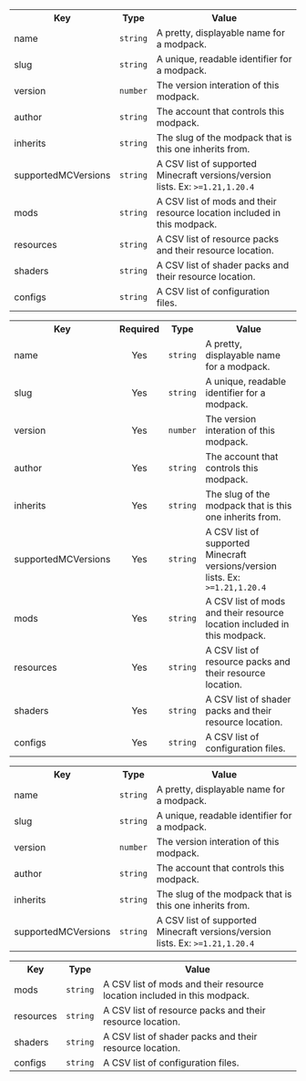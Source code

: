 <table>
  <tr>
    <th>Key</th>
    <th style="text-align: center;">Type</th>
    <th>Value</th>
  </tr>
  <tr>
    <td>name</td>
    <td style="text-align: center;"><code>string</code></td>
    <td>A pretty, displayable name for a modpack.</td>
  </tr>
  <tr>
    <td>slug</td>
    <td style="text-align: center;"><code>string</code></td>
    <td>A unique, readable identifier for a modpack.</td>
  </tr>
  <tr>
    <td>version</td>
    <td style="text-align: center;"><code>number</code></td>
    <td>The version interation of this modpack.</td>
  </tr>
  <tr>
    <td>author</td>
    <td style="text-align: center;"><code>string</code></td>
    <td>The account that controls this modpack.</td>
  </tr>
  <tr>
    <td>inherits</td>
    <td style="text-align: center;"><code>string</code></td>
    <td>The slug of the modpack that is this one inherits from.</td>
  </tr>
  <tr>
    <td>supportedMCVersions</td>
    <td style="text-align: center;"><code>string</code></td>
    <td>A CSV list of supported Minecraft versions/version lists. Ex: <code>>=1.21,1.20.4</code></td>
  </tr>
  <tr>
    <td>mods</td>
    <td style="text-align: center;"><code>string</code></td>
    <td>A CSV list of mods and their resource location included in this modpack.</td>
  </tr>
  <tr>
    <td>resources</td>
    <td style="text-align: center;"><code>string</code></td>
    <td>A CSV list of resource packs and their resource location.</td>
  </tr>
  <tr>
    <td>shaders</td>
    <td style="text-align: center;"><code>string</code></td>
    <td>A CSV list of shader packs and their resource location.</td>
  </tr>
  <tr>
    <td>configs</td>
    <td style="text-align: center;"><code>string</code></td>
    <td>A CSV list of configuration files.</td>
  </tr>
</table>
<table>
  <tr>
    <th>Key</th>
    <th style="text-align: center;">Required</th>
    <th style="text-align: center;">Type</th>
    <th>Value</th>
  </tr>
  <tr>
    <td>name</td>
    <td style="text-align: center;">Yes</td>
    <td style="text-align: center;"><code>string</code></td>
    <td>A pretty, displayable name for a modpack.</td>
  </tr>
  <tr>
    <td>slug</td>
    <td style="text-align: center;">Yes</td>
    <td style="text-align: center;"><code>string</code></td>
    <td>A unique, readable identifier for a modpack.</td>
  </tr>
  <tr>
    <td>version</td>
    <td style="text-align: center;">Yes</td>
    <td style="text-align: center;"><code>number</code></td>
    <td>The version interation of this modpack.</td>
  </tr>
  <tr>
    <td>author</td>
    <td style="text-align: center;">Yes</td>
    <td style="text-align: center;"><code>string</code></td>
    <td>The account that controls this modpack.</td>
  </tr>
  <tr>
    <td>inherits</td>
    <td style="text-align: center;">Yes</td>
    <td style="text-align: center;"><code>string</code></td>
    <td>The slug of the modpack that is this one inherits from.</td>
  </tr>
  <tr>
    <td>supportedMCVersions</td>
    <td style="text-align: center;">Yes</td>
    <td style="text-align: center;"><code>string</code></td>
    <td>A CSV list of supported Minecraft versions/version lists. Ex: <code>>=1.21,1.20.4</code></td>
  </tr>
  <tr>
    <td>mods</td>
    <td style="text-align: center;">Yes</td>
    <td style="text-align: center;"><code>string</code></td>
    <td>A CSV list of mods and their resource location included in this modpack.</td>
  </tr>
  <tr>
    <td>resources</td>
    <td style="text-align: center;">Yes</td>
    <td style="text-align: center;"><code>string</code></td>
    <td>A CSV list of resource packs and their resource location.</td>
  </tr>
  <tr>
    <td>shaders</td>
    <td style="text-align: center;">Yes</td>
    <td style="text-align: center;"><code>string</code></td>
    <td>A CSV list of shader packs and their resource location.</td>
  </tr>
  <tr>
    <td>configs</td>
    <td style="text-align: center;">Yes</td>
    <td style="text-align: center;"><code>string</code></td>
    <td>A CSV list of configuration files.</td>
  </tr>
</table>
<table>
  <tr>
    <th>Key</th>
    <th style="text-align: center;">Type</th>
    <th>Value</th>
  </tr>
  <tr>
    <td>name</td>
    <td style="text-align: center;"><code>string</code></td>
    <td>A pretty, displayable name for a modpack.</td>
  </tr>
  <tr>
    <td>slug</td>
    <td style="text-align: center;"><code>string</code></td>
    <td>A unique, readable identifier for a modpack.</td>
  </tr>
  <tr>
    <td>version</td>
    <td style="text-align: center;"><code>number</code></td>
    <td>The version interation of this modpack.</td>
  </tr>
  <tr>
    <td>author</td>
    <td style="text-align: center;"><code>string</code></td>
    <td>The account that controls this modpack.</td>
  </tr>
  <tr>
    <td>inherits</td>
    <td style="text-align: center;"><code>string</code></td>
    <td>The slug of the modpack that is this one inherits from.</td>
  </tr>
  <tr>
    <td>supportedMCVersions</td>
    <td style="text-align: center;"><code>string</code></td>
    <td>A CSV list of supported Minecraft versions/version lists. Ex: <code>>=1.21,1.20.4</code></td>
  </tr>
</table>
<table>
  <tr>
    <th>Key</th>
    <th style="text-align: center;">Type</th>
    <th>Value</th>
  </tr>
  <tr>
    <td>mods</td>
    <td style="text-align: center;"><code>string</code></td>
    <td>A CSV list of mods and their resource location included in this modpack.</td>
  </tr>
  <tr>
    <td>resources</td>
    <td style="text-align: center;"><code>string</code></td>
    <td>A CSV list of resource packs and their resource location.</td>
  </tr>
  <tr>
    <td>shaders</td>
    <td style="text-align: center;"><code>string</code></td>
    <td>A CSV list of shader packs and their resource location.</td>
  </tr>
  <tr>
    <td>configs</td>
    <td style="text-align: center;"><code>string</code></td>
    <td>A CSV list of configuration files.</td>
  </tr>
</table>